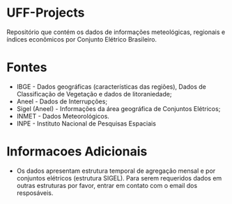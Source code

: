 # UFF-Projects

Repositório que contém os dados de informações meteológicas, regionais e índices econômicos por Conjunto Elétrico Brasileiro.


# Fontes

- IBGE - Dados geográficas (características das regiões), Dados de Classificação de Vegetação e dados de litoraniedade;
- Aneel - Dados de Interrupções;
- Sigel (Aneel) -  Informações da área geográfica de Conjuntos Elétricos;
- INMET -  Dados Meteorológicos.
- INPE - Instituto Nacional de Pesquisas Espaciais

# Informacoes Adicionais

- Os dados apresentam estrutura temporal de agregação mensal e por conjuntos elétricos (estrutura SIGEL). Para serem requeridos dados em outras estruturas por favor, entrar em contato com o email dos resposáveis.
